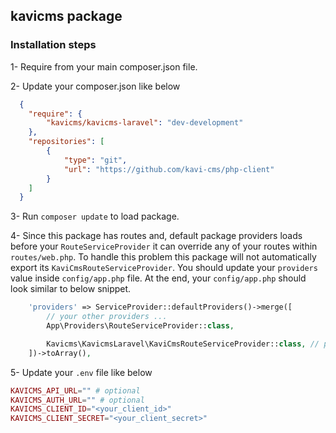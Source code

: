 ## kavicms package

### Installation steps

1- Require from your main composer.json file.

2- Update your composer.json like below
```json
  {
    "require": {
        "kavicms/kavicms-laravel": "dev-development"
    },
    "repositories": [
        {
            "type": "git",
            "url": "https://github.com/kavi-cms/php-client"
        }
    ]
  }
```
3- Run `composer update` to load package.

4- Since this package has routes and, default package providers loads before your `RouteServiceProvider` it can override any of your routes within `routes/web.php`. To handle this problem this package will not automatically export its `KaviCmsRouteServiceProvider`. You should update your `providers` value inside `config/app.php` file. At the end, your `config/app.php` should look similar to below snippet. 

```php
    'providers' => ServiceProvider::defaultProviders()->merge([
        // your other providers ...
        App\Providers\RouteServiceProvider::class,

        Kavicms\KavicmsLaravel\KaviCmsRouteServiceProvider::class, // put this line after RouteServiceProvider to give it less priority 
    ])->toArray(),
```

5- Update your `.env` file like below

```php
KAVICMS_API_URL="" # optional
KAVICMS_AUTH_URL="" # optional
KAVICMS_CLIENT_ID="<your_client_id>"
KAVICMS_CLIENT_SECRET="<your_client_secret>"
```

